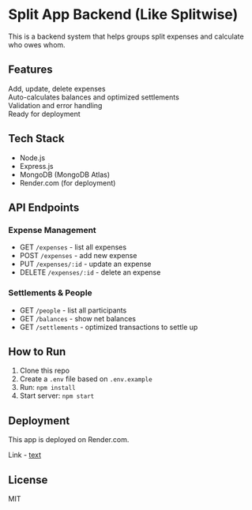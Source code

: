 # Split App Backend (Like Splitwise)

This is a backend system that helps groups split expenses and calculate who owes whom.

## Features

Add, update, delete expenses  
Auto-calculates balances and optimized settlements  
Validation and error handling  
Ready for deployment

## Tech Stack

- Node.js
- Express.js
- MongoDB (MongoDB Atlas)
- Render.com (for deployment)

## API Endpoints

### Expense Management
- GET `/expenses` - list all expenses
- POST `/expenses` - add new expense
- PUT `/expenses/:id` - update an expense
- DELETE `/expenses/:id` - delete an expense

### Settlements & People
- GET `/people` - list all participants
- GET `/balances` - show net balances
- GET `/settlements` - optimized transactions to settle up

## How to Run

1. Clone this repo  
2. Create a `.env` file based on `.env.example`  
3. Run: `npm install`  
4. Start server: `npm start`

## Deployment

This app is deployed on Render.com.

Link - [text](https://split-app-backend-x4jd.onrender.com/)

## License

MIT
